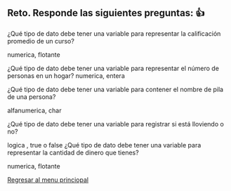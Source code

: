 ## Reto. Responde las siguientes preguntas: 👍
¿Qué tipo de dato debe tener una variable para representar la calificación promedio de un
curso?

numerica, flotante

¿Qué tipo de dato debe tener una variable para representar el número de personas en un
hogar?
numerica, entera

¿Qué tipo de dato debe tener una variable para contener el nombre de pila de una persona?

alfanumerica, char

¿Qué tipo de dato debe tener una variable para registrar si está lloviendo o no?

logica , true o false
¿Qué tipo de dato debe tener una variable para representar la cantidad de dinero que
tienes?

numerica, flotante 


[Regresar al menu princiopal](https://github.com/escuelaDeCodigoMargaritaMaza/escuela_de_codigo/tree/main/PENSAMIENTO_COMPUTACIONAL)

